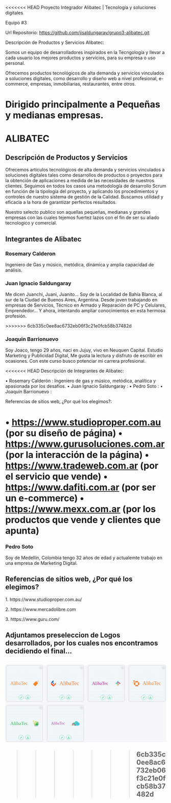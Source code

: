 <<<<<<< HEAD
Proyecto Integrador Alibatec | Tecnología y soluciones digitales

Equipo #3

Url Repositorio: https://github.com/jisaldungaray/grupo3-alibatec.git

Descripción de Productos y Servicios Alibatec:

Somos un equipo de desarrolladores inspirados en la Tecngología y llevar a cada usuario los mejores productos y servicios, para su empresa o uso personal.

Ofrecemos productos tecnológicos de alta demanda y servicios vinculados a soluciones digitales, como desarrollo y diseño web a nivel profesional, e-commerce, empresas, inmobiliarias, restaurantes, entre otros. 

Dirigido principalmente a Pequeñas y medianas empresas.
=======
<h1>ALIBATEC</h1>

<h2>Descripción de Productos y Servicios</h2>

<p>Ofrecemos articulos tecnológicos de alta demanda y servicios vinculados a soluciones digitales tales como desarrollos de productos o proyectos para la obtención de aplicaciones a medida de las necesidades de nuestros clientes. Seguimos en todos los casos una metodología de desarrollo Scrum en función de la tipología del proyecto, y aplicando los procedimientos y controles de nuestro sistema de gestión de la Calidad. Buscamos utilidad y eficacia a la hora de garantizar perfectos resultados.

Nuestro selecto publico son aquellas pequeñas, medianas y grandes empresas con las cuales tejemos fuertez lazos con el fin de ser su aliado tecnologico y comercial.</p>

<h2>Integrantes de Alibatec</h2>

<h3>Rosemary Calderon</h3>
<p>Ingeniero de Gas y músico, metódica, dinámica y amplia capacidad de análisis.</p>

<h3>Juan Ignacio Saldungaray</h3>
<p>Me dicen Juanchi, Juani, Juanito... Soy de la Localidad de Bahía Blanca, al sur de la Ciudad de Buenos Aires, Argentina. Desde joven trabajando en empresas de Servicios, Técnico en Armado y Reparación de PC y Celulares, Emprendedor... Y ahora, intentando ampliar conocimientos en esta hermosa profesión.</p>
>>>>>>> 6cb335c0ee8ac6732eb06f3c21e0fcb58b37482d

<h3>Joaquin Barrionuevo</h3>
<p>Soy Joaco, tengo 29 años, naci en Jujuy, vivo en Neuquen Capital. Estudio Marketing y Publicidad Digital, Me gusta la lectura y disfruto de escribir en ocasiones. Con este curso busco potenciar mi carrera profesional. </p>

<<<<<<< HEAD
Descripción de Integrantes de Alibatec:

•	Rosemary Calderón : Ingeniero de gas y músico, metódica, analítica y apasionada por los desafíos.
•	Juan Ignacio Saldungaray :
•	Pedro Soto :
•	Joaquín Barrionuevo :


Referencias de sitios web, ¿Por qué los elegimos?:

•	https://www.studioproper.com.au  (por su diseño de página)
•	https://www.gurusoluciones.com.ar (por la interacción de la página)
•	https://www.tradeweb.com.ar (por el servicio que vende)
•	https://www.dafiti.com.ar (por ser un e-commerce)
•	https://www.mexx.com.ar (por los productos que vende y clientes que apunta)
=======
<h3>Pedro Soto</h3>
<p>Soy de Medellín, Colombia tengo 32 años de edad y actualemte trabajo en una empresa de Marketing Digital.</p>

<h2>Referencias de sitios web, ¿Por qué los elegimos?</h2>
<p>1. https://www.studioproper.com.au/</p>
<p>2. https://www.mercadolibre.com</p>
<p>3. https://www.guru.com/</p>


<h2>Adjuntamos preseleccion de Logos desarrollados, por los cuales nos encontramos decidiendo el final...<h2>

![logos!](logos/Grupo3-AlibaTec-Logos.png)
>>>>>>> 6cb335c0ee8ac6732eb06f3c21e0fcb58b37482d
